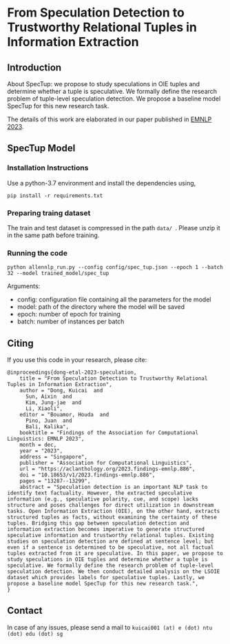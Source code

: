 # From Speculation Detection to Trustworthy Relational Tuples in Information Extraction

## Introduction
About SpecTup: we propose to study speculations in OIE tuples and determine whether a tuple is speculative. We formally define the research problem of tuple-level speculation detection. We propose a baseline model SpecTup for this new research task.

The details of this work are elaborated in our paper published in [EMNLP 2023](https://aclanthology.org/2023.findings-emnlp.886/).

## SpecTup Model
### Installation Instructions

Use a python-3.7 environment and install the dependencies using,
```
pip install -r requirements.txt
```

### Preparing traing dataset
The train and test dataset is compressed in the path
```data/ ```.
Please unzip it in the same path before training.

### Running the code

```
python allennlp_run.py --config config/spec_tup.json --epoch 1 --batch 32 --model trained_model/spec_tup
```

Arguments:
- config: configuration file containing all the parameters for the model
- model:  path of the directory where the model will be saved
- epoch:  number of epoch for training
- batch:  number of instances per batch



## Citing
If you use this code in your research, please cite:

```
@inproceedings{dong-etal-2023-speculation,
    title = "From Speculation Detection to Trustworthy Relational Tuples in Information Extraction",
    author = "Dong, Kuicai  and
      Sun, Aixin  and
      Kim, Jung-jae  and
      Li, Xiaoli",
    editor = "Bouamor, Houda  and
      Pino, Juan  and
      Bali, Kalika",
    booktitle = "Findings of the Association for Computational Linguistics: EMNLP 2023",
    month = dec,
    year = "2023",
    address = "Singapore",
    publisher = "Association for Computational Linguistics",
    url = "https://aclanthology.org/2023.findings-emnlp.886",
    doi = "10.18653/v1/2023.findings-emnlp.886",
    pages = "13287--13299",
    abstract = "Speculation detection is an important NLP task to identify text factuality. However, the extracted speculative information (e.g., speculative polarity, cue, and scope) lacks structure and poses challenges for direct utilization in downstream tasks. Open Information Extraction (OIE), on the other hand, extracts structured tuples as facts, without examining the certainty of these tuples. Bridging this gap between speculation detection and information extraction becomes imperative to generate structured speculative information and trustworthy relational tuples. Existing studies on speculation detection are defined at sentence level; but even if a sentence is determined to be speculative, not all factual tuples extracted from it are speculative. In this paper, we propose to study speculations in OIE tuples and determine whether a tuple is speculative. We formally define the research problem of tuple-level speculation detection. We then conduct detailed analysis on the LSOIE dataset which provides labels for speculative tuples. Lastly, we propose a baseline model SpecTup for this new research task.",
}

```

## Contact
In case of any issues, please send a mail to
```kuicai001 (at) e (dot) ntu (dot) edu (dot) sg```